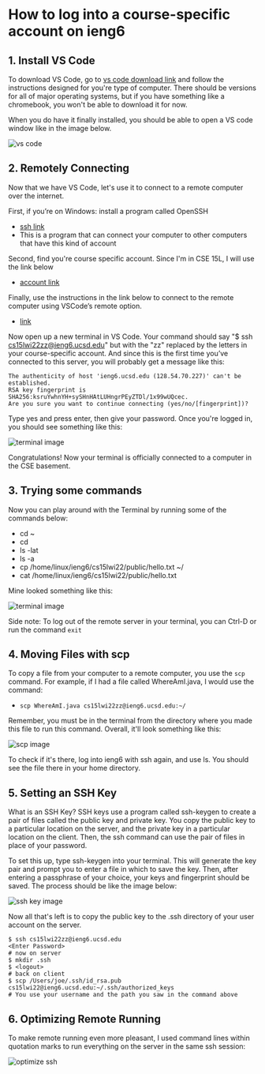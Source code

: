 # How to log into a course-specific account on ieng6

## 1. Install VS Code

To download VS Code, go to [vs code download link](https://code.visualstudio.com/) and follow the instructions designed for you're type of computer. There should be versions for all of major operating systems, but if you have something like a chromebook, you won't be able to download it for now. 

When you do have it finally installed, you should be able to open a VS code window like in the image below. 

![vs code](https://user-images.githubusercontent.com/94486303/149598386-314b0d6c-afe1-4df3-8ead-aebde3ae19a9.png)

## 2. Remotely Connecting

Now that we have VS Code, let's use it to connect to a remote computer over the internet.

First, if you’re on Windows: install a program called OpenSSH
- [ssh link](https://docs.microsoft.com/en-us/windows-server/administration/openssh/openssh_install_firstuse)
- This is a program that can connect your computer to other computers that have this kind of account

Second, find you're course specific account. Since I'm in CSE 15L, I will use the link below
- [account link](https://sdacs.ucsd.edu/~icc/index.php)

Finally, use the instructions in the link below to connect to the remote computer using VSCode’s remote option.
- [link](https://code.visualstudio.com/docs/remote/ssh#_connect-to-a-remote-host)

Now open up a new terminal in VS Code. Your command should say "$ ssh cs15lwi22zz@ieng6.ucsd.edu" but with the "zz" replaced by the letters in your course-specific account. And since this is the first time you’ve connected to this server, you will probably get a message like this:

```
The authenticity of host 'ieng6.ucsd.edu (128.54.70.227)' can't be established.
RSA key fingerprint is SHA256:ksruYwhnYH+sySHnHAtLUHngrPEyZTDl/1x99wUQcec.
Are you sure you want to continue connecting (yes/no/[fingerprint])? 
```

Type yes and press enter, then give your password. Once you're logged in, you should see something like this: 

![terminal image](https://user-images.githubusercontent.com/94486303/149599607-ec3c087d-aa01-40ee-994b-090b60e7aaa6.png)

Congratulations! Now your terminal is officially connected to a computer in the CSE basement. 

## 3. Trying some commands

Now you can play around with the Terminal by running some of the commands below: 


- cd ~
- cd
- ls -lat
- ls -a
- cp /home/linux/ieng6/cs15lwi22/public/hello.txt ~/
- cat /home/linux/ieng6/cs15lwi22/public/hello.txt

Mine looked something like this:

  ![terminal image](https://user-images.githubusercontent.com/94486303/149600104-caa6efee-5bbd-4948-bad9-fe2757339501.png) 

Side note: To log out of the remote server in your terminal, you can Ctrl-D or run the command `exit`


## 4. Moving Files with scp

To copy a file from your computer to a remote computer, you use the `scp` command. For example, if I had a file called WhereAmI.java, I would use the command:
- `scp WhereAmI.java cs15lwi22zz@ieng6.ucsd.edu:~/`

Remember, you must be in the terminal from the directory where you made this file to run this command. Overall, it'll look something like this:

![scp image](https://user-images.githubusercontent.com/94486303/149600684-5a956e63-dee7-45f6-94a4-74752cca318c.png)

To check if it's there, log into ieng6 with ssh again, and use ls. You should see the file there in your home directory.
  
## 5. Setting an SSH Key

What is an SSH Key? SSH keys use a program called ssh-keygen to create a pair of files called the public key and private key. You copy the public key to a particular location on the server, and the private key in a particular location on the client. Then, the ssh command can use the pair of files in place of your password.

To set this up, type ssh-keygen into your terminal. This will generate the key pair and prompt you to enter a file in which to save the key. Then, after entering a passphrase of your choice, your keys and fingerprint should be saved. The process should be like the image below: 

![ssh key image](https://user-images.githubusercontent.com/94486303/149601417-1e84ab1c-ef45-44ee-ab3c-a146e1175574.png)

Now all that's left is to copy the public key to the .ssh directory of your user account on the server.

```
$ ssh cs15lwi22zz@ieng6.ucsd.edu
<Enter Password>
# now on server
$ mkdir .ssh
$ <logout>
# back on client
$ scp /Users/joe/.ssh/id_rsa.pub cs15lwi22@ieng6.ucsd.edu:~/.ssh/authorized_keys
# You use your username and the path you saw in the command above
```


## 6. Optimizing Remote Running

To make remote running even more pleasant, I used command lines within quotation marks to run everything on the server in the same ssh session:

![optimize ssh](https://user-images.githubusercontent.com/94486303/149602430-a3cc9f69-3697-46d9-b34b-6b3a8439ab1c.png)




